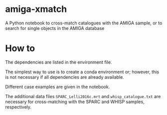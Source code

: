# amiga-xmatch
A Python notebook to cross-match catalogues with the AMIGA sample, or to search for single objects in the AMIGA database

# How to
The dependencies are listed in the environment file.

The simplest way to use is to create a conda environment or; however, this is not necessary if all dependencies are already available.

Different case examples are given in the notebook.

The additional data files `SPARC_Lelli2016c.mrt` and `whisp_catalogue.txt` are necessary for cross-matching with the SPARC and WHISP samples, respectively.
